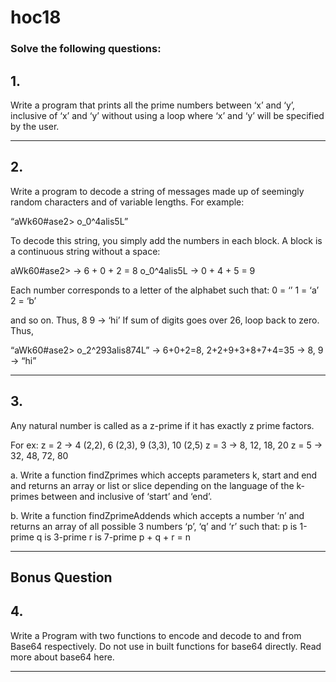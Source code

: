 # hoc18

<h3>Solve the following questions:</h3>

<h2>1.</h2> Write a program that prints all the prime numbers between ‘x’ and ‘y’, inclusive of ‘x’ and ‘y’ without using a loop where ‘x’ and ‘y’ will be specified by the user.

__________________________________________________________________________________________

<h2>2.</h2> Write a program to decode a string of messages made up of seemingly random characters and of variable lengths. For example:

“aWk60#ase2> o_0^4alis5L”

To decode this string, you simply add the numbers in each block. A block is a continuous string without a space:

aWk60#ase2> → 6 + 0 + 2 = 8
o_0^4alis5L → 0 + 4 + 5 = 9  

Each number corresponds to a letter of the alphabet such that:
0 = ‘’
1 = ‘a’
2 = ‘b’

and so on. Thus, 8 9 → ‘hi’ If sum of digits goes over 26, loop back to zero. Thus, 

“aWk60#ase2> o_2^293alis874L” → 6+0+2=8, 2+2+9+3+8+7+4=35 → 8, 9 → “hi”

__________________________________________________________________________________________

<h2>3.</h2> Any natural number is called as a z-prime if it has exactly z prime factors.

For ex:
z = 2 → 4 (2,2), 6 (2,3), 9 (3,3), 10 (2,5)
z = 3 →  8, 12, 18, 20
z = 5 →  32, 48, 72, 80

  a. Write a function findZprimes which accepts parameters k, start and end and returns an array or list or slice depending on the language of the k-primes between and inclusive of ‘start’ and ‘end’.


  b. Write a function findZprimeAddends which accepts a number ‘n’ and returns an array of all possible 3 numbers ‘p’, ‘q’ and ‘r’ such that:
p is 1-prime
q is 3-prime
r is 7-prime
p + q + r = n

__________________________________________________________________________________________

<h2>Bonus Question</h2>

<h2>4.</h2> Write a Program with two functions to encode and decode to and from Base64 respectively. Do not use in built functions for base64 directly. Read more about base64 here.


__________________________________________________________________________________________
